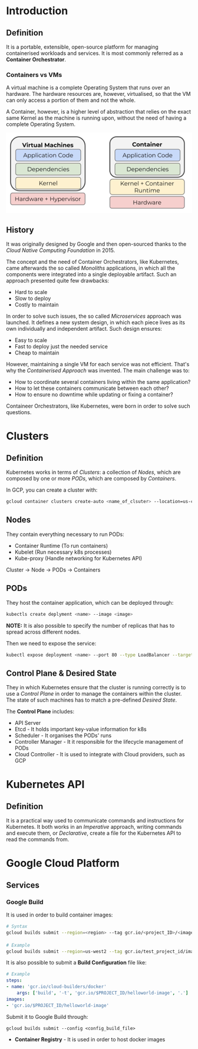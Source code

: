 # Introduction
## Definition
It is a portable, extensible, open-source platform for managing containerised workloads and services. It is most commonly referred as a **Container Orchestrator**.

### Containers vs VMs
A virtual machine is a complete Operating System that runs over an hardware. The hardware resources are, however, virtualised, so that the VM can only access a portion of them and not the whole.

A Container, however, is a higher level of abstraction that relies on the exact same Kernel as the machine is running upon, without the need of having a complete Operating System.

![VMs vs Containers](./../images/k8s_image_1.png)

## History
It was originally designed by Google and then open-sourced thanks to the *Cloud Native Computing Foundation* in 2015.

The concept and the need of Container Orchestrators, like Kubernetes, came afterwards the so called *Monoliths* applications, in which all the components were integrated into a single deployable artifact. Such an approach presented quite few drawbacks:
- Hard to scale
- Slow to deploy
- Costly to maintain

In order to solve such issues, the so called *Microservices* approach was launched. It defines a new system design, in which each piece lives as its own individually and independent artifact. Such design ensures:
- Easy to scale
- Fast to deploy just the needed service
- Cheap to maintain

However, maintaining a single VM for each service was not efficient. That's why the *Containerised Approach* was invented. The main challenge was to:
- How to coordinate several containers living within the same application?
- How to let these containers communicate between each other?
- How to ensure no downtime while updating or fixing a container?

Containeer Orchestrators, like Kubernetes, were born in order to solve such questions.

# Clusters
## Definition
Kubernetes works in terms of *Clusters*: a collection of *Nodes*, which are composed by one or more *PODs*, which are composed by *Containers*.

In GCP, you can create a cluster with:
```bash
gcloud container clusters create-auto <name_of_clsuter> --location=us-central1
```

## Nodes
They contain everything necessary to run PODs:
- Container Runtime (To run containers)
- Kubelet (Run necessary k8s processes)
- Kube-proxy (Handle networking for Kubernetes API)

Cluster &rarr; Node &rarr; PODs &rarr; Containers

## PODs
They host the container application, which can be deployed through:
```bash
kubectls create deplyment <name> --image <image>
```

**NOTE:** It is also possible to specify the number of replicas that has to spread across different nodes.

Then we need to expose the service:
```bash
kubectl expose deployment <name> --port 80 --type LoadBalancer --target-port 8080
```

## Control Plane & Desired State
They in which Kubernetes ensure that the cluster is running correctly is to use a *Control Plane* in order to manage the containers within the cluster. The state of such machines has to match a pre-defined *Desired State*.

The **Control Plane** includes:
- API Server
- Etcd - It holds important key-value information for k8s
- Scheduler - It organises the PODs' runs
- Controller Manager - It it responsible for the lifecycle management of PODs
- Cloud Controller - It is used to integrate with Cloud providers, such as GCP

# Kubernetes API
## Definition
It is a practical way used to communicate commands and instructions for Kubernetes. It both works in an *Imperative* approach, writing commands and execute them, or *Declarative*, create a file for the Kubernetes API to read the commands from.

# Google Cloud Platform
## Services
### Google Build
It is used in order to build container images:
```bash
# Syntax
gcloud builds submit --region=<region> --tag gcr.io/<project_ID>/<image_name> .

# Example
gcloud builds submit --region=us-west2 --tag gcr.io/test_project_id/image_1 .
```

It is also possible to submit a **Build Configuration** file like:
```yaml
# Example
steps:
- name: 'gcr.io/cloud-builders/docker'
    args: ['build', '-t', 'gcr.io/$PROJECT_ID/helloworld-image', '.']
images:
- 'gcr.io/$PROJECT_ID/helloworld-image'
```

Submit it to Google Build through:
```
gcloud builds submit --config <config_build_file>
```

- **Container Registry** - It is used in order to host docker images
